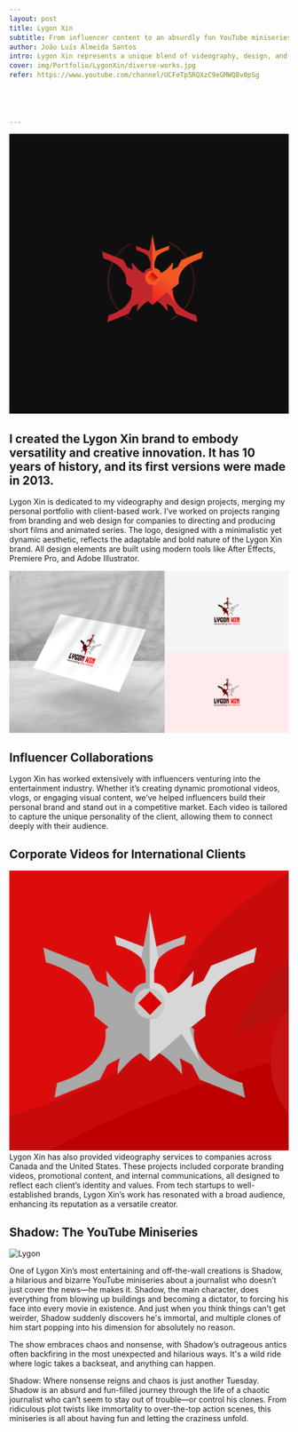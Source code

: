 ```yaml
---
layout: post
title: Lygon Xin
subtitle: From influencer content to an absurdly fun YouTube miniseries, Lygon Xin delivers creativity at its best.
author: João Luís Almeida Santos
intro: Lygon Xin represents a unique blend of videography, design, and wild storytelling. From helping influencers find their voice in the entertainment industry to collaborating with companies in Canada and the United States, Lygon Xin’s work is diverse and creative. One of its standout projects is the hilarious and unpredictable YouTube miniseries Shadow.
cover: img/Portfolio/LygonXin/diverse-works.jpg
refer: https://www.youtube.com/channel/UCFeTp5RQXzC9eGMWQ8v0pSg




---
```

![Lygon](../img/Logobackground.png)
## I created the Lygon Xin brand to embody versatility and creative innovation. It has 10 years of history, and its first versions were made in 2013.
Lygon Xin is dedicated to my videography and design projects, merging my personal portfolio with client-based work. I’ve worked on projects ranging from branding and web design for companies to directing and producing short films and animated series. The logo, designed with a minimalistic yet dynamic aesthetic, reflects the adaptable and bold nature of the Lygon Xin brand. All design elements are built using modern tools like After Effects, Premiere Pro, and Adobe Illustrator.

![Lygon Mockup](../img/Portfolio/Design/mockup.jpg)

## Influencer Collaborations
Lygon Xin has worked extensively with influencers venturing into the entertainment industry. Whether it’s creating dynamic promotional videos, vlogs, or engaging visual content, we’ve helped influencers build their personal brand and stand out in a competitive market. Each video is tailored to capture the unique personality of the client, allowing them to connect deeply with their audience.

## Corporate Videos for International Clients
![Lygon](../img/Lygon.png)
Lygon Xin has also provided videography services to companies across Canada and the United States. These projects included corporate branding videos, promotional content, and internal communications, all designed to reflect each client’s identity and values. From tech startups to well-established brands, Lygon Xin’s work has resonated with a broad audience, enhancing its reputation as a versatile creator.

## Shadow: The YouTube Miniseries
![Lygon](https://i9.ytimg.com/vi/XJf9m81MkAI/mqdefault.jpg?sqp=CIy7h7gG-oaymwEmCMACELQB8quKqQMa8AEB-AHUBoAC4AOKAgwIABABGGUgWShIMA8=&rs=AOn4CLBZG2ewo5w5MkVPZJDjxLtW6gJNBA)

One of Lygon Xin’s most entertaining and off-the-wall creations is Shadow, a hilarious and bizarre YouTube miniseries about a journalist who doesn’t just cover the news—he makes it. Shadow, the main character, does everything from blowing up buildings and becoming a dictator, to forcing his face into every movie in existence. And just when you think things can't get weirder, Shadow suddenly discovers he's immortal, and multiple clones of him start popping into his dimension for absolutely no reason.

The show embraces chaos and nonsense, with Shadow’s outrageous antics often backfiring in the most unexpected and hilarious ways. It's a wild ride where logic takes a backseat, and anything can happen.


Shadow: Where nonsense reigns and chaos is just another Tuesday.
Shadow is an absurd and fun-filled journey through the life of a chaotic journalist who can’t seem to stay out of trouble—or control his clones. From ridiculous plot twists like immortality to over-the-top action scenes, this miniseries is all about having fun and letting the craziness unfold.
